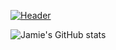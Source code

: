 [![Header](https://cdn-images-1.medium.com/max/1600/1*uxU5obAGnaoIp9Ddu9PmGw.png "Header")](https://www.linkedin.com/in/jamieeunice/)

![Jamie's GitHub stats](https://github-readme-stats.vercel.app/api?username=jamieeunice&theme=graywhite&show_icons=true)


